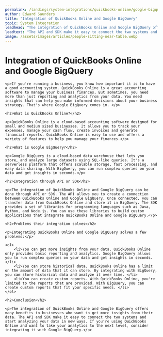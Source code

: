 ```yaml
---
permalink: /landings/system-integrations/quickbooks-online/google-bigquery
author: Edward Saunders
title: "Integration of QuickBooks Online and Google BigQuery"
topic: System Integration
leadhead: "The integration of QuickBooks Online and Google BigQuery offers many benefits to businesses who want to get more insights from their data"
leadtext: "The API and SDK make it easy to connect the two systems and start analyzing your data in new ways. If you're using QuickBooks Online and want to take your analytics to the next level, consider integrating it with Google BigQuery."
image: /assets/images/articles/people-sitting-near-table.webp
---
```

<div class="arttext">
	<h1>Integration of QuickBooks Online and Google BigQuery</h1>

	<p>If you're running a business, you know how important it is to have a good accounting system. QuickBooks Online is a great accounting software to manage your business finances. But sometimes, you need more than just reporting and analytics from your data. You need insights that can help you make informed decisions about your business strategy. That's where Google BigQuery comes in. </p>

	<h2>What is QuickBooks Online?</h2>

	<p>QuickBooks Online is a cloud-based accounting software designed for small and medium sized businesses. It allows you to track your expenses, manage your cash flow, create invoices and generate financial reports. QuickBooks Online is easy to use and offers a variety of features to help you manage your finances.</p>

	<h2>What is Google BigQuery?</h2>

	<p>Google BigQuery is a cloud-based data warehouse that lets you store, and analyze large datasets using SQL-like queries. It's a serverless platform that offers scalable storage, fast processing, and easy data sharing. With BigQuery, you can run complex queries on your data and get insights in seconds.</p>

	<h2>Integration through API or SDK</h2>

	<p>The integration of QuickBooks Online and Google BigQuery can be done through API or SDK. The API allows you to create a connection between QuickBooks Online and Google BigQuery. Once connected, you can transfer data from QuickBooks Online and store it in BigQuery. The SDK provides a set of libraries for programming languages such as Java, Python, and Node.js. You can use these libraries to build custom applications that integrate QuickBooks Online and Google BigQuery.</p>

	<h2>Problems their integration solves</h2>

	<p>Integrating QuickBooks Online and Google BigQuery solves a few problems:</p>

	<ol>
		<li>You can get more insights from your data. QuickBooks Online only provides basic reporting and analytics. Google BigQuery allows you to run complex queries on your data and get insights in seconds.</li>
		<li>You can store historical data. QuickBooks Online has a limit on the amount of data that it can store. By integrating with BigQuery, you can store historical data and analyze it over time. </li>
		<li>You can create custom reports. With QuickBooks Online, you're limited to the reports that are provided. With BigQuery, you can create custom reports that fit your specific needs. </li>
	</ol>

	<h2>Conclusion</h2>

	<p>The integration of QuickBooks Online and Google BigQuery offers many benefits to businesses who want to get more insights from their data. The API and SDK make it easy to connect the two systems and start analyzing your data in new ways. If you're using QuickBooks Online and want to take your analytics to the next level, consider integrating it with Google BigQuery.</p>

</div>
